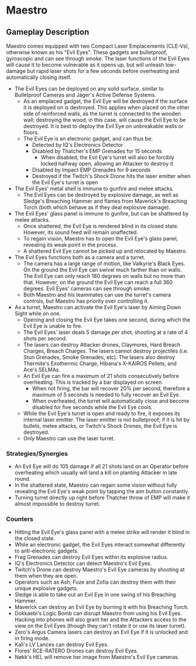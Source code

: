 # Maestro

## Gameplay Description

Maestro comes equipped with two Compact Laser Emplacements (CLE-Vs), otherwise known as his "Evil Eyes". These gadgets are bulletproof, gyroscopic and can see through smoke. The laser functions of the Evil Eyes will cause it to become vulnerable as it opens up, but will unleash low-damage but rapid laser shots for a few seconds before overheating and automatically closing itself.

- The Evil Eyes can be deployed on any solid surface, similar to Bulletproof Cameras and Jäger's Active Defense Systems.
  - As an emplaced gadget, the Evil Eye will be destroyed if the surface it is deployed on is destroyed. This applies when placed on the other side of reinforced walls, as the turret is connected to the wooden wall; destroying the wood, in this case, will cause the Evil Eye to be destroyed. It is best to deploy the Evil Eye on unbreakable walls or floors.
  - The Evil Eye is an electronic gadget, and can thus be:
    - Detected by IQ's Electronics Detector
    - Disabled by Thatcher's EMP Grenades for 15 seconds
      - When disabled, the Evil Eye's turret will also be forcibly locked halfway open, allowing an Attacker to destroy it
    - Disabled by Impact EMP Grenades for 9 seconds
    - Destroyed if the Twitch's Shock Drone hits the laser emitter when the Evil Eye's turret is open
- The Evil Eyes' metal shell is immune to gunfire and melee attacks.
  - The Evil Eyes can be destroyed by explosive damage, as well as Sledge's Breaching Hammer and flames from Maverick's Breaching Torch (both which behave as if they deal explosive damage).
- The Evil Eyes' glass panel is immune to gunfire, but can be shattered by melee attacks.
  - Once shattered, the Evil Eye is rendered blind in its closed state. However, its sound feed will remain unaffected.
  - To regain vision, Maestro has to open the Evil Eye's glass panel, revealing its weak point in the process.
  - A shattered Evil Eye cannot be picked up and relocated by Maestro.
- The Evil Eyes functions both as a camera and a turret.
  - The camera has a large range of motion, like Valkyrie's Black Eyes. On the ground the Evil Eye can swivel much farther than on walls. The Evil Eye can only reach 180 degrees on walls but no more than that. However, on the ground the Evil Eye can reach a full 360 degrees. Evil Eyes' cameras can see through smoke.
  - Both Maestro and his teammates can use the turret's camera controls, but Maestro has priority over controlling it.
- As a turret, Maestro can activate the Evil Eye's laser by Aiming Down Sight while on one.
  - Opening and closing the Evil Eye takes one second, during which the Evil Eye is unable to fire.
  - The Evil Eyes' laser deals 5 damage per shot, shooting at a rate of 4 shots per second.
  - The lasers can destroy Attacker drones, Claymores, Hard Breach Charges, Breach Charges. The lasers cannot destroy projectiles (i.e. Stun Grenades, Smoke Grenades, etc). The lasers also destroy Thermite's Exothermic Charge, Hibana's X-KAIROS Pellets, and Ace's SELMAs.
  - An Evil Eye can fire a maximum of 21 shots consecutively before overheating. This is tracked by a bar displayed on screen.
    - When not firing, the bar will recover 20% per second, therefore a maximum of 5 seconds is needed to fully recover an Evil Eye.
    - When overheated, the turret will automatically close and become disabled for five seconds while the Evil Eye cools.
  - While the Evil Eye's turret is open and ready to fire, it exposes its internal laser emitter. The laser emitter is not bulletproof; if it is hit by bullets, melee attacks, or Twitch's Shock Drones, the Evil Eye is destroyed.
  - Only Maestro can use the laser turret.

### Strategies/Synergies

- An Evil Eye will do 105 damage if all 21 shots land on an Operator before overheating which usually will land a kill on planting Attacker in late round.
- In the shattered state, Maestro can regain some vision without fully revealing the Evil Eye's weak point by tapping the aim button constantly.
- Turning turret directly up right before Thatcher throw of EMP will make it almost impossible to destroy turret.

### Counters

- Hitting the Evil Eye's glass panel with a melee strike will render it blind in the closed state.
- While an electronic gadget, the Evil Eyes interact somewhat differently to anti-electronic gadgets.
- Frag Grenades can destroy Evil Eyes within its explosive radius.
- IQ's Electronics Detector can detect Maestro's Evil Eyes.
- Twitch's Drone can destroy Maestro's Evil Eye cameras by shooting at them when they are open.
- Operators such as Ash, Fuze and Zofia can destroy them with their unique explosive gadgets.
- Sledge is able to take out an Evil Eye in one swing of his Breaching Hammer.
- Maverick can destroy an Evil Eye by burning it with his Breaching Torch.
- Dokkaebi's Logic Bomb can disrupt Maestro from using his Evil Eyes. Hacking into phones will also grant her and the Attackers access to the view on the Evil Eyes (though they can't rotate it or use its laser turret).
- Zero's Argus Camera lasers can destroy an Evil Eye if it is unlocked and in firing mode.
- Kali's LV Lances can destroy Evil Eyes.
- Flores' RCE-RATERO Drones can destroy Evil Eyes.
- Nøkk's HEL will remove her image from Maestro's Evil Eye cameras.
